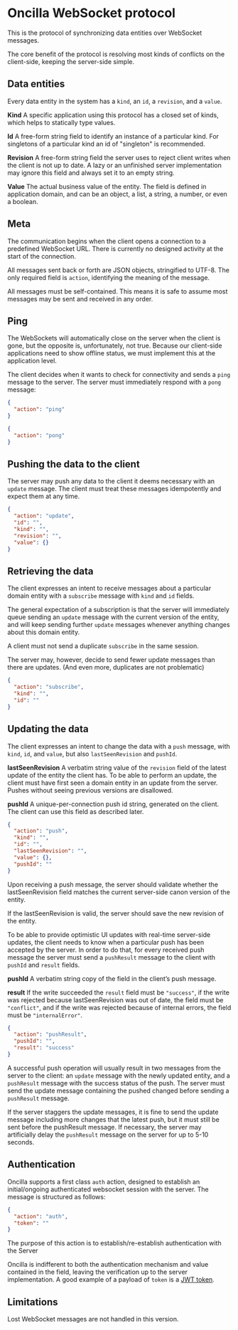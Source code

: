 # Oncilla WebSocket protocol

This is the protocol of synchronizing data entities over WebSocket messages.

The core benefit of the protocol is resolving most kinds of conflicts on the client-side, keeping the server-side simple.

## Data entities

Every data entity in the system has a `kind`, an `id`, a `revision`, and a `value`.

**Kind** A specific application using this protocol has a closed set of kinds, which helps to statically type values.

**Id** A free-form string field to identify an instance of a particular kind. For singletons of a particular kind an id of "singleton" is recommended.

**Revision** A free-form string field the server uses to reject client writes when the client is not up to date. A lazy or an unfinished server implementation may ignore this field and always set it to an empty string.

**Value** The actual business value of the entity. The field is defined in application domain, and can be an object, a list, a string, a number, or even a boolean.

## Meta

The communication begins when the client opens a connection to a predefined WebSocket URL. There is currently no designed activity at the start of the connection.

All messages sent back or forth are JSON objects, stringified to UTF-8. The only required field is `action`, identifying the meaning of the message.

All messages must be self-contained. This means it is safe to assume most messages may be sent and received in any order.

## Ping

The WebSockets will automatically close on the server when the client is gone, but the opposite is, unfortunately, not true. Because our client-side applications need to show offline status, we must implement this at the application level.

The client decides when it wants to check for connectivity and sends a `ping` message to the server. The server must immediately respond with a `pong` message:

```json
{
  "action": "ping"
}

{
  "action": "pong"
}
```

## Pushing the data to the client

The server may push any data to the client it deems necessary with an `update` message. The client must treat these messages idempotently and expect them at any time.

```json
{
  "action": "update",
  "id": "",
  "kind": "",
  "revision": "",
  "value": {}
}
```

## Retrieving the data

The client expresses an intent to receive messages about a particular domain entity with a `subscribe` message with `kind` and `id` fields.

The general expectation of a subscription is that the server will immediately queue sending an `update` message with the current version of the entity, and will keep sending further `update` messages whenever anything changes about this domain entity.

A client must not send a duplicate `subscribe` in the same session.

The server may, however, decide to send fewer update messages than there are updates. (And even more, duplicates are not problematic)

```json
{
  "action": "subscribe",
  "kind": "",
  "id": ""
}
```

## Updating the data

The client expresses an intent to change the data with a `push` message, with `kind`, `id`, and `value`, but also `lastSeenRevision` and `pushId`.

**lastSeenRevision** A verbatim string value of the `revision` field of the latest update of the entity the client has. To be able to perform an update, the client must have first seen a domain entity in an update from the server. Pushes without seeing previous versions are disallowed.

**pushId** A unique-per-connection push id string, generated on the client. The client can use this field as described later.

```json
{
  "action": "push",
  "kind": "",
  "id": "",
  "lastSeenRevision": "",
  "value": {},
  "pushId": ""
}
```

Upon receiving a push message, the server should validate whether the lastSeenRevision field matches the current server-side canon version of the entity.

If the lastSeenRevision is valid, the server should save the new revision of the entity.

To be able to provide optimistic UI updates with real-time server-side updates, the client needs to know when a particular push has been accepted by the server. In order to do that, for every received push message the server must send a `pushResult` message to the client with `pushId` and `result` fields.

**pushId** A verbatim string copy of the field in the client’s push message.

**result** If the write succeeded the `result` field must be `"success"`, if the write was rejected because lastSeenRevision was out of date, the field must be `"conflict"`, and if the write was rejected because of internal errors, the field must be `"internalError"`.

```json
{
  "action": "pushResult",
  "pushId": "",
  "result": "success"
}
```

A successful push operation will usually result in two messages from the server to the client: an `update` message with the newly updated entity, and a `pushResult` message with the success status of the push. The server must send the update message containing the pushed changed before sending a `pushResult` message.

If the server staggers the update messages, it is fine to send the update message including more changes that the latest push, but it must still be sent before the pushResult message. If necessary, the server may artificially delay the `pushResult` message on the server for up to 5-10 seconds.

## Authentication

Oncilla supports a first class `auth` action, designed to establish an initial/ongoing authenticated websocket session with the server. The message is structured as follows:

```json
{
  "action": "auth",
  "token": ""
}
```

The purpose of this action is to establish/re-establish authentication with the Server

Oncilla is indifferent to both the authentication mechanism and value contained in the field, leaving the verification up to the server implementation. A good example of a payload of `token` is a [JWT token](https://jwt.io/).

## Limitations

Lost WebSocket messages are not handled in this version.
